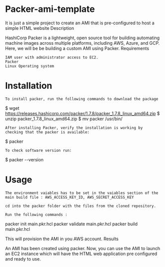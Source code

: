 # Packer-ami-template

It is just a simple project to create an AMI that is pre-configured to host a simple HTML website
Description

HashiCorp Packer is a lightweight, open source tool for building automating machine images across multiple platforms, including AWS, Azure, and GCP. Here, we will be be building a custom AMI using Packer.
Requirements

    IAM user with administrator access to EC2.
    Packer
    Linux Operating system

# Installation

    To install packer, run the following commands to download the package
    
$ wget https://releases.hashicorp.com/packer/1.7.8/packer_1.7.8_linux_amd64.zip
$ unzip packer_1.7.8_linux_amd64.zip
$ mv packer /usr/bin/


    After installing Packer, verify the installation is working by checking that the packer is available:

$ packer

    To check software version run:

$ packer --version

# Usage

    The environment vaiables has to be set in the vaiables section of the main build file : AWS_ACCESS_KEY_ID, AWS_SECRET_ACCESS_KEY

    cd into the packer folder with the files from the cloned repository.

    Run the following commands :

packer init main.pkr.hcl
packer validate main.pkr.hcl
packer build main.pkr.hcl

This will provision the AMI in you AWS account.
Results

An AMI has been created using packer. Now, you can use the AMI to launch an EC2 instance which will have the HTML web application pre configured and ready to use.

